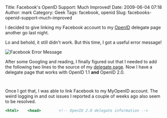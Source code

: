 Title: Facebook's OpenID Support:  Much Improved!
Date: 2009-06-04 07:18
Author: mark
Category: Geek
Tags: facebook, openid
Slug: facebooks-openid-support-much-improved

I decided to give linking my Facebook account to my [OpenID][] delegate
page another go last night.

Lo and behold, it still didn't work. But this time, I got a useful error
message!

![Facebook Error Message][]

After some Googling and reading, I finally figured out that I needed to
add the following two lines to the source of my [delegate page][]. Now I
have a delegate page that works with OpenID 1.1 **and** OpenID 2.0.


~~~~ {.html name="code"}
                
~~~~



Once I got that, I was able to link Facebook to my MyOpenID account. The
weird logging in and out issues I reported a couple of weeks ago also
seem to be resolved.


~~~~ {.html name="code"}
<html>    <head>        <!-- OpenID 2.0 delegate information -->        <link rel="openid2.provider" href="http://www.myopenid.com/server" />        <link rel="openid2.local_id" href="http://yourusername.myopenid.com/" />        <!-- OpenID 1.1 delegate information -->        <link rel="openid.server" href="http://www.myopenid.com/server" />        <link rel="openid.delegate" href="http://yourusername.myopenid.com/" />    </head>    <body>    </body></html>
~~~~



  [OpenID]: http://mark.biek.org/blog/2008/10/un-befuddling-openid/
  [Facebook Error Message]: http://farm4.static.flickr.com/3350/3592405201_ac9a52234c_o.png
  [delegate page]: http://antelopelovefan.com/id
